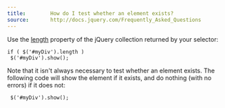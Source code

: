 ```yaml
---
title:        How do I test whether an element exists?
source:       http://docs.jquery.com/Frequently_Asked_Questions
---
```


Use the [length](http://api.jquery.com/length/) property of the jQuery collection returned by your selector:

```
if ( $('#myDiv').length )
 $('#myDiv').show();
```

Note that it isn't always necessary to test whether an element exists. The following code will show the element if it exists, and do nothing (with no errors) if it does not:

```
 $('#myDiv').show();
```